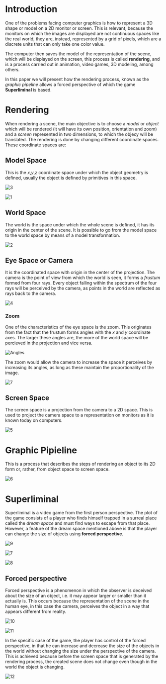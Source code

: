 # Introduction
One of the problems facing computer graphics is how to represent a 3D shape or model on a 2D monitor or screen. This is relevant, because the monitors on which the images are displayed are not continuous spaces like the real world, they are, instead, represented by a grid of pixels, which are a discrete units that can only take one color value. 

The computer then saves the model of the representation of the scene, which will be displayed on the screen, this process is called **rendering**, and is a process carried out in animation, video games, 3D modeling, among others.

In this paper we will present how the rendering process, known as the *graphic pipeline* allows a forced perspective of which the game **Superliminal** is based.

# Rendering
When rendering a scene, the main objective is to choose a *model* or *object* which will be rendered (it will have its own position, orientation and zoom) and a *screen* represented in two dimensions, to which the objecy will be translated. The rendering is done by changing different coordinate spaces. These coordinate spaces are:

## Model Space

This is the *x*,*y*,*z* coordinate space under which the object geometry is defined, usually the object is defined by primitives in this space.

![3](https://github.com/ggarciarom/NewProyect/blob/master/model.png?raw=true)

![1](https://docs.blender.org/manual/en/latest/_images/modeling_meshes_primitives_all.png)



## World Space

The world is the space under which the whole scene is defined, it has its origin in the center of the scene. It is possible to go from the model space to the world space by means of a model transformation.

![2](https://github.com/ggarciarom/NewProyect/blob/master/world.png?raw=true)

## Eye Space or Camera

It is the coordinated space with origin in the center of the projection. The camera is the point of view from which the world is seen, it forms a *frustum* formed from four rays. Every object falling within the spectrum of the four rays will be perceived by the camera, as points in the world are reflected as rays back to the camera.

![4](https://github.com/ggarciarom/NewProyect/blob/master/camera.png?raw=true)

### Zoom

One of the characteristics of the eye space is the zoom. This originates from the fact that the frustum forms angles with the *x* and *y* coordinate axes. The larger these angles are, the more of the world space will be percieved in the projection and vice versa.

![Angles](https://github.com/ggarciarom/NewProyect/blob/master/angles.png?raw=true)

The zoom would allow the camera to increase the space it perceives by increasing its angles, as long as these maintain the proportionality of the image.

![7](https://github.com/ggarciarom/NewProyect/blob/master/zoom_final.png?raw=true)

##  Screen Space

The screen space is a projection from the camera to a 2D space. This is used to project the camera space to a representation on monitors as it is known today on computers.

![5](https://github.com/ggarciarom/NewProyect/blob/master/pantalla.png?raw=true)

# Graphic Pipieline

This is a process that describes the steps of rendering an object to its 2D form or, rather, from object space to screen space.

![6](http://findnerd.s3.amazonaws.com/imagedata/3115/3115.jpg)

# Superliminal

Superliminal is a video game from the first person perspective. The plot of the game consists of a player who finds himself trapped in a surreal place called the *dream space* and must find ways to escape from that place. However, a feature of the dream space mentioned above is that the player can change the size of objects using **forced perspective**.

![9](https://64.media.tumblr.com/ff884ea4cd5d9ff63f26522de7b27e73/aa67fda6eca56129-d3/s540x810/61f9ade56837fe91c4e3b8a69b9df2876a114a55.gifv)

![7](https://thumbs.gfycat.com/DescriptiveOddballEft-size_restricted.gif)

![8](https://c.tenor.com/dF43bBFb7dQAAAAd/superliminal.gif)

##  Forced perspective

Forced perspective is a phenomenon in which the observer is deceived about the size of an object, i.e. it may appear larger or smaller than it actually is. This occurs because the representation of the scene in the human eye, in this case the camera, perceives the object in a way that appears different from reality.

![10](https://media.istockphoto.com/photos/tourists-at-uyuni-salt-flats-aka-salar-de-uyuni-in-bolivia-south-picture-id1209960044?k=20&m=1209960044&s=612x612&w=0&h=SY5bmp58AGofNOTI4qXbPcvcsoaBV5BxeZaWGGUkhjg=)

![11](https://portraitsrefined.com/wp-content/uploads/2021/02/forced-perspective-tower-piza-cone-person.jpg)

In the specific case of the game, the player has control of the forced perspective, in that he can increase and decrease the size of the objects in the world without changing the size under the perspective of the camera. This is achieved because before the screen space that is generated by the rendering process, the created scene does not change even though in the world the object is changing.

![12](https://thumbs.gfycat.com/RedJointGrison-size_restricted.gif)
